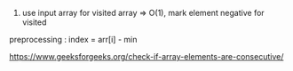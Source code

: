 1) use input array for visited array => O(1), mark element negative for visited

preprocessing : index = arr[i] - min

https://www.geeksforgeeks.org/check-if-array-elements-are-consecutive/


